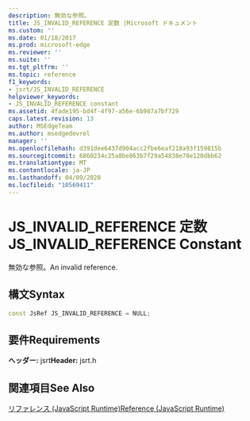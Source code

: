```yaml
---
description: 無効な参照。
title: JS_INVALID_REFERENCE 定数 |Microsoft ドキュメント
ms.custom: ''
ms.date: 01/18/2017
ms.prod: microsoft-edge
ms.reviewer: ''
ms.suite: ''
ms.tgt_pltfrm: ''
ms.topic: reference
f1_keywords:
- jsrt/JS_INVALID_REFERENCE
helpviewer_keywords:
- JS_INVALID_REFERENCE constant
ms.assetid: 4fade195-bd4f-4f97-a56e-6b987a7bf729
caps.latest.revision: 13
author: MSEdgeTeam
ms.author: msedgedevrel
manager: ''
ms.openlocfilehash: d391dee6437d904acc2fbe6eaf218a93f159815b
ms.sourcegitcommit: 6860234c25a8be863b7f29a54838e78e120dbb62
ms.translationtype: MT
ms.contentlocale: ja-JP
ms.lasthandoff: 04/09/2020
ms.locfileid: "10569411"
---
```

# <span data-ttu-id="9d81c-103">JS_INVALID_REFERENCE 定数</span><span class="sxs-lookup"><span data-stu-id="9d81c-103">JS_INVALID_REFERENCE Constant</span></span>
<span data-ttu-id="9d81c-104">無効な参照。</span><span class="sxs-lookup"><span data-stu-id="9d81c-104">An invalid reference.</span></span>  
  
## <span data-ttu-id="9d81c-105">構文</span><span class="sxs-lookup"><span data-stu-id="9d81c-105">Syntax</span></span>  
  
```cpp  
const JsRef JS_INVALID_REFERENCE = NULL;  
```  
  
## <span data-ttu-id="9d81c-106">要件</span><span class="sxs-lookup"><span data-stu-id="9d81c-106">Requirements</span></span>  
 <span data-ttu-id="9d81c-107">**ヘッダー:** jsrt</span><span class="sxs-lookup"><span data-stu-id="9d81c-107">**Header:** jsrt.h</span></span>  
  
## <span data-ttu-id="9d81c-108">関連項目</span><span class="sxs-lookup"><span data-stu-id="9d81c-108">See Also</span></span>  
 [<span data-ttu-id="9d81c-109">リファレンス (JavaScript Runtime)</span><span class="sxs-lookup"><span data-stu-id="9d81c-109">Reference (JavaScript Runtime)</span></span>](../chakra-hosting/reference-javascript-runtime.md)